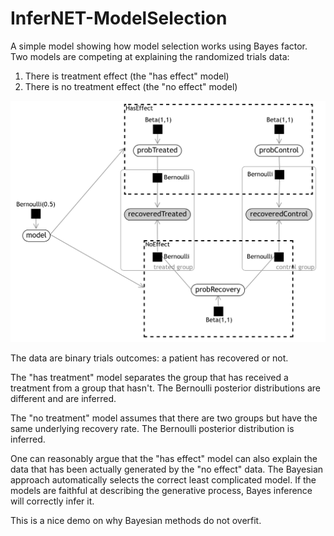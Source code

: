 # InferNET-ModelSelection
A simple model showing how model selection works using Bayes factor. Two models are competing at explaining the randomized trials data:
1. There is treatment effect (the "has effect" model)
2. There is no treatment effect (the "no effect" model)

![Graphical Model](https://github.com/usptact/InferNET-ModelSelection/blob/master/graphical_model.png)

The data are binary trials outcomes: a patient has recovered or not.

The "has treatment" model separates the group that has received a treatment from a group that hasn't. The Bernoulli posterior distributions are different and are inferred.

The "no treatment" model assumes that there are two groups but have the same underlying recovery rate. The Bernoulli posterior distribution is inferred.

One can reasonably argue that the "has effect" model can also explain the data that has been actually generated by the "no effect" data. The Bayesian approach automatically selects the correct least complicated model. If the models are faithful at describing the generative process, Bayes inference will correctly infer it.

This is a nice demo on why Bayesian methods do not overfit.
